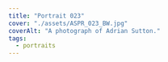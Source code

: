 ```yaml
---
title: "Portrait 023"
cover: "./assets/ASPR_023_BW.jpg"
coverAlt: "A photograph of Adrian Sutton."
tags:
  - portraits
---
```

